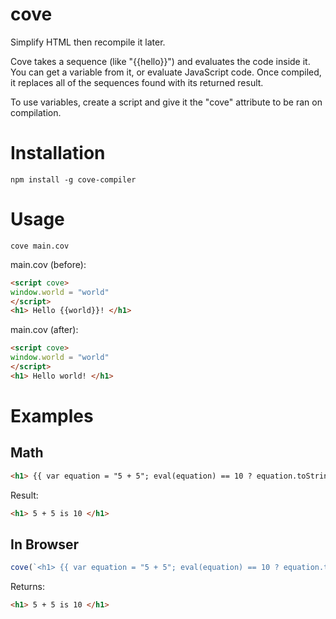 # cove
Simplify HTML then recompile it later.

Cove takes a sequence (like "{{hello}}") and evaluates the code inside it. You can get a variable from it, or evaluate JavaScript code. Once compiled, it replaces all of the sequences found with its returned result.

To use variables, create a script and give it the "cove" attribute to be ran on compilation.

# Installation 
```
npm install -g cove-compiler
```
# Usage
```
cove main.cov
```
main.cov (before):
```html
<script cove>
window.world = "world"
</script>
<h1> Hello {{world}}! </h1>
```
main.cov (after):
```html
<script cove>
window.world = "world"
</script>
<h1> Hello world! </h1>
```

# Examples
## Math
```html
<h1> {{ var equation = "5 + 5"; eval(equation) == 10 ? equation.toString() + " is 10" : equation.toString() + " is not 10" }} </h1>
```
Result:
```html
<h1> 5 + 5 is 10 </h1>
```
## In Browser 
```javascript
cove(`<h1> {{ var equation = "5 + 5"; eval(equation) == 10 ? equation.toString() + " is 10" : equation.toString() + " is not 10" }} </h1>`);
```
Returns: 
```html
<h1> 5 + 5 is 10 </h1>
```
